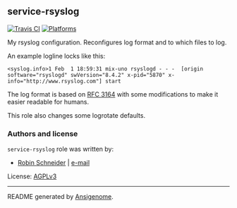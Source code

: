 ## service-rsyslog

[![Travis CI](http://img.shields.io/travis/ypid/ansible-service-rsyslog.svg?style=flat)](http://travis-ci.org/ypid/ansible-service-rsyslog)
[![Platforms](http://img.shields.io/badge/platforms-debian%20/%20ubuntu-lightgrey.svg?style=flat)](#)


My rsyslog configuration. Reconfigures log format and to which files to log.

An example logline locks like this:

    <syslog.info>1 Feb  1 18:59:31 mix-uno rsyslogd - - -  [origin software="rsyslogd" swVersion="8.4.2" x-pid="5870" x-info="http://www.rsyslog.com"] start

The log format is based on [RFC 3164](http://www.ietf.org/rfc/rfc3164.txt) with some modifications to make it easier readable for humans.

This role also changes some logrotate defaults.







### Authors and license

`service-rsyslog` role was written by:

- [Robin Schneider](https://github.com/ypid) | [e-mail](mailto:ypid@riseup.net)

License: [AGPLv3](https://tldrlegal.com/license/gnu-affero-general-public-license-v3-%28agpl-3.0%29)

***

README generated by [Ansigenome](https://github.com/nickjj/ansigenome/).
